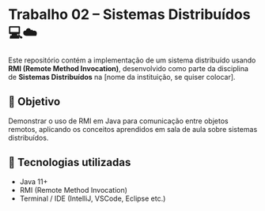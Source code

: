 # Trabalho 02 – Sistemas Distribuídos 💻☁️

Este repositório contém a implementação de um sistema distribuído usando **RMI (Remote Method Invocation)**, desenvolvido como parte da disciplina de **Sistemas Distribuídos** na [nome da instituição, se quiser colocar].

## 📌 Objetivo

Demonstrar o uso de RMI em Java para comunicação entre objetos remotos, aplicando os conceitos aprendidos em sala de aula sobre sistemas distribuídos.

## 🧠 Tecnologias utilizadas

- Java 11+
- RMI (Remote Method Invocation)
- Terminal / IDE (IntelliJ, VSCode, Eclipse etc.)
